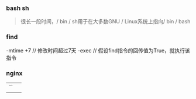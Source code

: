 ### bash sh
> 很长一段时间，/ bin / sh用于在大多数GNU / Linux系统上指向/ bin / bash


### find
-mtime +7 // 修改时间超过7天
-exec // 假设find指令的回传值为True，就执行该指令

### nginx
|   |   |
|---|---|
|  `` |   |
